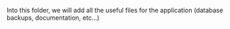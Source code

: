 Into this folder, we will add all the useful files for the application (database backups, documentation, etc...)
